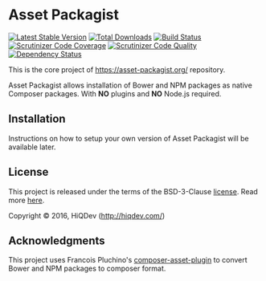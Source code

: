 Asset Packagist
===============

[![Latest Stable Version](https://poser.pugx.org/hiqdev/asset-packagist/v/stable)](https://packagist.org/packages/hiqdev/asset-packagist)
[![Total Downloads](https://poser.pugx.org/hiqdev/asset-packagist/downloads)](https://packagist.org/packages/hiqdev/asset-packagist)
[![Build Status](https://img.shields.io/travis/hiqdev/asset-packagist.svg)](https://travis-ci.org/hiqdev/asset-packagist)
[![Scrutinizer Code Coverage](https://img.shields.io/scrutinizer/coverage/g/hiqdev/asset-packagist.svg)](https://scrutinizer-ci.com/g/hiqdev/asset-packagist/)
[![Scrutinizer Code Quality](https://img.shields.io/scrutinizer/g/hiqdev/asset-packagist.svg)](https://scrutinizer-ci.com/g/hiqdev/asset-packagist/)
[![Dependency Status](https://www.versioneye.com/php/hiqdev:asset-packagist/dev-master/badge.svg)](https://www.versioneye.com/php/hiqdev:asset-packagist/dev-master)

This is the core project of https://asset-packagist.org/ repository.

Asset Packagist allows installation of Bower and NPM packages as native
Composer packages. With **NO** plugins and **NO** Node.js required.

## Installation

Instructions on how to setup your own version of Asset Packagist
will be available later.

## License

This project is released under the terms of the BSD-3-Clause [license](LICENSE).
Read more [here](http://choosealicense.com/licenses/bsd-3-clause).

Copyright © 2016, HiQDev (http://hiqdev.com/)

## Acknowledgments

This project uses Francois Pluchino's <a href="https://github.com/francoispluchino/composer-asset-plugin">composer-asset-plugin</a> to convert Bower and NPM packages to composer format.
